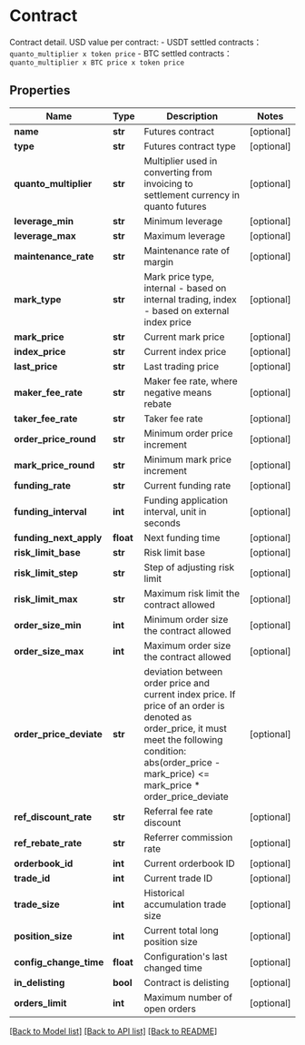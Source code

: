 # Contract

Contract detail.  USD value per contract:  - USDT settled contracts： `quanto_multiplier x token price` - BTC settled contracts：`quanto_multiplier x BTC price x token price`
## Properties
Name | Type | Description | Notes
------------ | ------------- | ------------- | -------------
**name** | **str** | Futures contract | [optional] 
**type** | **str** | Futures contract type | [optional] 
**quanto_multiplier** | **str** | Multiplier used in converting from invoicing to settlement currency in quanto futures | [optional] 
**leverage_min** | **str** | Minimum leverage | [optional] 
**leverage_max** | **str** | Maximum leverage | [optional] 
**maintenance_rate** | **str** | Maintenance rate of margin | [optional] 
**mark_type** | **str** | Mark price type, internal - based on internal trading, index - based on external index price | [optional] 
**mark_price** | **str** | Current mark price | [optional] 
**index_price** | **str** | Current index price | [optional] 
**last_price** | **str** | Last trading price | [optional] 
**maker_fee_rate** | **str** | Maker fee rate, where negative means rebate | [optional] 
**taker_fee_rate** | **str** | Taker fee rate | [optional] 
**order_price_round** | **str** | Minimum order price increment | [optional] 
**mark_price_round** | **str** | Minimum mark price increment | [optional] 
**funding_rate** | **str** | Current funding rate | [optional] 
**funding_interval** | **int** | Funding application interval, unit in seconds | [optional] 
**funding_next_apply** | **float** | Next funding time | [optional] 
**risk_limit_base** | **str** | Risk limit base | [optional] 
**risk_limit_step** | **str** | Step of adjusting risk limit | [optional] 
**risk_limit_max** | **str** | Maximum risk limit the contract allowed | [optional] 
**order_size_min** | **int** | Minimum order size the contract allowed | [optional] 
**order_size_max** | **int** | Maximum order size the contract allowed | [optional] 
**order_price_deviate** | **str** | deviation between order price and current index price. If price of an order is denoted as order_price, it must meet the following condition:      abs(order_price - mark_price) &lt;&#x3D; mark_price * order_price_deviate | [optional] 
**ref_discount_rate** | **str** | Referral fee rate discount | [optional] 
**ref_rebate_rate** | **str** | Referrer commission rate | [optional] 
**orderbook_id** | **int** | Current orderbook ID | [optional] 
**trade_id** | **int** | Current trade ID | [optional] 
**trade_size** | **int** | Historical accumulation trade size | [optional] 
**position_size** | **int** | Current total long position size | [optional] 
**config_change_time** | **float** | Configuration&#39;s last changed time | [optional] 
**in_delisting** | **bool** | Contract is delisting | [optional] 
**orders_limit** | **int** | Maximum number of open orders | [optional] 

[[Back to Model list]](../README.md#documentation-for-models) [[Back to API list]](../README.md#documentation-for-api-endpoints) [[Back to README]](../README.md)


